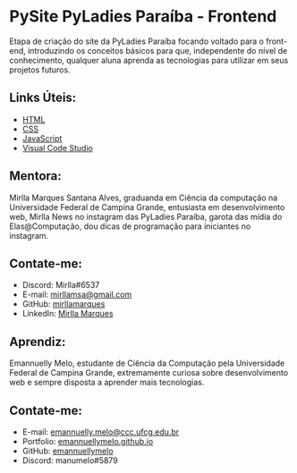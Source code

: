# PySite PyLadies Paraíba - Frontend
Etapa de criação do site da PyLadies Paraíba focando voltado para o front-end, introduzindo os conceitos básicos para que, independente do nível de conhecimento, qualquer aluna aprenda  as tecnologias para utilizar em  seus projetos futuros.

## Links Úteis:

- [HTML](https://devdocs.io/html/)
- [CSS](https://devdocs.io/css/)
- [JavaScript](https://devdocs.io/javascript/)
- [Visual Code Studio](https://code.visualstudio.com/docs)

## Mentora:
Mirlla Marques Santana Alves, graduanda em Ciência da computação na Universidade Federal de Campina Grande, entusiasta em desenvolvimento web, Mirlla News no instagram das PyLadies Paraíba, garota das mídia do Elas@Computação, dou dicas de programação para iniciantes no instagram.

## Contate-me:

- Discord: Mirlla#6537
- E-mail: mirllamsa@gmail.com
- GitHub: [mirllamarques](https://github.com/mirllamarques)
- LinkedIn: [Mirlla Marques](https://www.linkedin.com/in/mirlla-marques/)

## Aprendiz:
Emannuelly Melo, estudante de Ciência da Computação pela Universidade Federal de Campina Grande,  extremamente curiosa sobre desenvolvimento web e sempre disposta a aprender mais tecnologias.

## Contate-me:

- E-mail: emannuelly.melo@ccc.ufcg.edu.br
- Portfolio: [emannuellymelo.github.io](https://emannuellymelo.github.io/)
- GitHub: [emannuellymelo](https://github.com/emannuellymelo)
- Discord:  manumelo#5879
